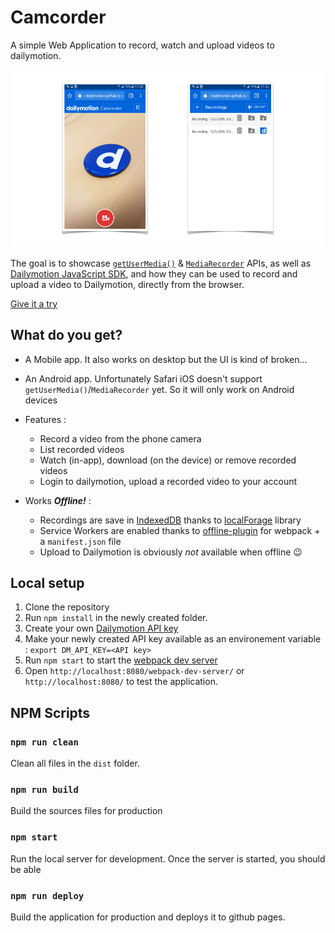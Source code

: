 # Camcorder

A simple Web Application to record, watch and upload videos to dailymotion.

![Screen Captures](https://raw.githubusercontent.com/dailymotion/camcorder/master/captures/camcorder-captures.png)

The goal is to showcase [`getUserMedia()`][2] & [`MediaRecorder`][3] APIs, as well as [Dailymotion JavaScript SDK][9], and how they can be used to record and upload a video to Dailymotion, directly from the browser.

[Give it a try][1]

## What do you get?

 - A Mobile app. It also works on desktop but the UI is kind of broken...
 - An Android app. Unfortunately Safari iOS doesn't support `getUserMedia()`/`MediaRecorder` yet. So it will only work on Android devices
 - Features :
   - Record a video from the phone camera
   - List recorded videos
   - Watch (in-app), download (on the device) or remove recorded videos
   - Login to dailymotion, upload a recorded video to your account

 - Works _**Offline!**_ :
   - Recordings are save in [IndexedDB][4] thanks to [localForage][5] library
   - Service Workers are enabled thanks to [offline-plugin][6] for webpack + a `manifest.json` file
   - Upload to Dailymotion is obviously *not* available when offline 😉


## Local setup

1. Clone the repository
2. Run `npm install` in the newly created folder.
3. Create your own [Dailymotion API key][7]
4. Make your newly created API key available as an environement variable : `export DM_API_KEY=<API key>`
3. Run `npm start` to start the [webpack dev server][8]
4. Open `http://localhost:8080/webpack-dev-server/` or `http://localhost:8080/` to test the application.

## NPM Scripts

### `npm run clean`

Clean all files in the `dist` folder.

### `npm run build`

Build the sources files for production

### `npm start`

Run the local server for development. Once the server is started, you should be able

### `npm run deploy`

Build the application for production and deploys it to github pages.

[1]: https://dailymotion.github.io/camcorder
[2]: https://w3c.github.io/mediacapture-main/getusermedia.html#dom-mediadevices-getusermedia "[W3C] getUserMedia()"
[3]: https://developers.google.com/web/updates/2016/01/mediarecorder "Record Audio and Video with MediaRecorder"
[4]: https://developer.mozilla.org/en-US/docs/Web/API/IndexedDB_API "[MDN] IndexedDB API"
[5]: https://localforage.github.io/localForage/ "localForage"
[6]: https://github.com/NekR/offline-plugin "offline-plugin"
[7]: https://www.dailymotion.com/settings/developer "Dailymotion - Manage your API Keys"
[8]: https://webpack.github.io/docs/webpack-dev-server.html "webpack dev server"
[9]: https://developer.dailymotion.com/tools/sdks#sdk-javascript "Dailymotion JavaScript SDK"